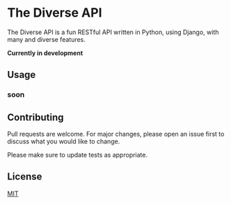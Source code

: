 # The Diverse API

The Diverse API is a fun RESTful API written in Python, using Django, with many and diverse features.

**Currently in development**


## Usage

### soon

## Contributing
Pull requests are welcome. For major changes, please open an issue first to discuss what you would like to change.

Please make sure to update tests as appropriate.

## License
[MIT](https://choosealicense.com/licenses/mit/)
